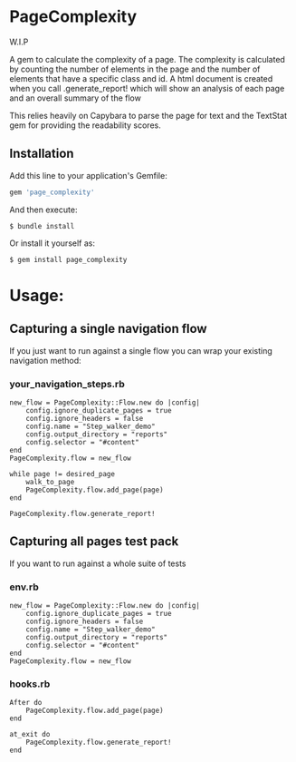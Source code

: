 # PageComplexity

W.I.P

A gem to calculate the complexity of a page. The complexity is calculated by counting the number of elements in the page and the number of elements that have a specific class and id. 
A html document is created when you call .generate_report! which will show an analysis of each page and an overall summary of the flow

This relies heavily on Capybara to parse the page for text and the TextStat gem for providing the readability scores.

## Installation

Add this line to your application's Gemfile:

```ruby
gem 'page_complexity'
```

And then execute:

    $ bundle install

Or install it yourself as:

    $ gem install page_complexity



# Usage:
## Capturing a single navigation flow

If you just want to run against a single flow you can wrap your existing navigation method:

### your_navigation_steps.rb

    new_flow = PageComplexity::Flow.new do |config|
        config.ignore_duplicate_pages = true
        config.ignore_headers = false
        config.name = "Step_walker_demo"
        config.output_directory = "reports"
        config.selector = "#content"
    end
    PageComplexity.flow = new_flow

    while page != desired_page
        walk_to_page
        PageComplexity.flow.add_page(page)
    end

    PageComplexity.flow.generate_report!



## Capturing all pages test pack

If you want to run against a whole suite of tests

### env.rb

    new_flow = PageComplexity::Flow.new do |config|
        config.ignore_duplicate_pages = true
        config.ignore_headers = false
        config.name = "Step_walker_demo"
        config.output_directory = "reports"
        config.selector = "#content"
    end
    PageComplexity.flow = new_flow

### hooks.rb

    After do
        PageComplexity.flow.add_page(page)
    end

    at_exit do
        PageComplexity.flow.generate_report!
    end

